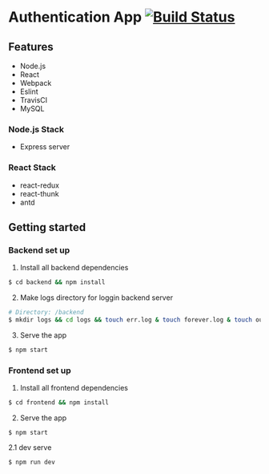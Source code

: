 # Authentication App  [![Build Status](https://travis-ci.org/estrella-kim/react-todo.svg?branch=master)](https://travis-ci.org/estrella-kim/react-todo)

## Features

* Node.js
* React
* Webpack
* Eslint
* TravisCI
* MySQL

### Node.js Stack

- Express server


### React Stack
- react-redux
- react-thunk
- antd

## Getting started

### Backend set up
1. Install all backend dependencies
```bash
$ cd backend && npm install
```

2. Make logs directory for loggin backend server
```bash
# Directory: /backend
$ mkdir logs && cd logs && touch err.log & touch forever.log & touch out.log 
```

3. Serve the app
```bash
$ npm start
```
### Frontend set up
1. Install all frontend dependencies
```bash
$ cd frontend && npm install
```

2. Serve the app
 
```
$ npm start
```
2.1 dev serve

```
$ npm run dev
```
